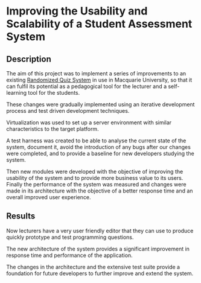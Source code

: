# Improving the Usability and Scalability of a Student Assessment System
## Description ##
The aim of this project was to implement a series of improvements to an existing [Randomized Quiz System](https://github.com/nebev/randomised-prog-quiz) in use in Macquarie University, so that it can fulfil its potential as a pedagogical tool for the lecturer and a self-learning tool for the students. 

These changes were gradually implemented using an iterative development process and test driven development techniques. 

Virtualization was used to set up a server environment with similar characteristics to the target platform. 

A test harness was created to be able to analyse the current state of the system, document it, avoid the introduction of any bugs after our changes were completed, and to provide a baseline for new developers studying the system. 

Then new modules were developed with the objective of improving the usability of the system and to provide more business value to its users. Finally the performance of the system was measured and changes were made in its architecture with the objective of a better response time and an overall improved user experience.

## Results ##
Now lecturers have a very user friendly editor that they can use to produce quickly prototype and test programming questions. 

The new architecture of the system provides a significant improvement in response time and performance of the application. 

The changes in the architecture and the extensive test suite provide a foundation for future developers to further improve and extend the system.
